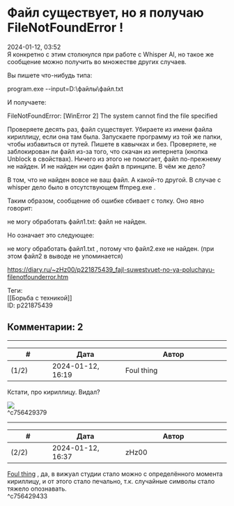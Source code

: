 Файл существует, но я получаю FileNotFoundError !
=================================================

  
2024-01-12, 03:52  
 Я конкретно с этим столкнулся при работе с Whisper AI, но такое же сообщение можно получить во множестве других случаев.   
   
 Вы пишете что-нибудь типа:   
   
 program.exe --input=D:\файлы\файл.txt   
   
 И получаете:   
   
 FileNotFoundError: [WinError 2] The system cannot find the file specified   
   
 Проверяете десять раз, файл существует. Убираете из имени файла кириллицу, если она там была. Запускаете программу из той же папки, чтобы избавиться от путей. Пишете в кавычках и без. Проверяете, не заблокирован ли файл из-за того, что скачан из интернета (кнопка Unblock в свойствах). Ничего из этого не помогает, файл по-прежнему не найден. И не найден ни один файл в принципе. В чём же дело?   
   
 В том, что не найден вовсе не ваш файл. А какой-то другой. В случае с whisper дело было в отсутствующем ffmpeg.exe .   
   
 Таким образом, сообщение об ошибке сбивает с толку. Оно явно говорит:   
   
 не могу обработать файл1.txt: файл не найден.   
   
 Но означает это следующее:   
   
 не могу обработать файл1.txt , потому что файл2.exe не найден. (при этом файл2 в выводе не упоминается)   
  
<https://diary.ru/~zHz00/p221875439_fajl-suwestvuet-no-ya-poluchayu-filenotfounderror.htm>  
  
Теги:  
[[Борьба с техникой]]  
ID: p221875439  


Комментарии: 2
--------------

  


---



|         #         |              Дата              |                     Автор                     |           ID           |
| --- | --- | --- | --- |
| (1/2) | 2024-01-12, 16:19 | Foul thing | c756429379 |

  
 Кстати, про кириллицу. Видал?   
   
 ![](https://cdn.jpg.wtf/futurico/4c/49/1703289085-4c49fd82b3d869285da3a73f3c6fb7f5.png)   
 ^c756429379

---



|         #         |              Дата              |                     Автор                     |           ID           |
| --- | --- | --- | --- |
| (2/2) | 2024-01-12, 16:37 | zHz00 | c756429433 |

  
  [Foul thing](https://foulthing.diary.ru "Temporary Internet Flies")  , да, в вижуал студии стало можно с определённого момента кириллицу, и от этого стало печально, т.к. случайные символы стало тяжело опознавать.   
 ^c756429433